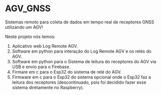# AGV_GNSS

Sistemas remoto para coleta de dados em tempo real de receptores GNSS utilizando um AGV!

Neste projeto nós temos: 
1. Aplicativo web Log Remote AGV.
2. Software em python para interação do Log Remote AGV e os relés do AGV.
3. Software em python para o Sistema de leitura do receptores do AGV via USB e envio para o Firebase.
4. Firmare em c para o Esp32 do sistema de relé do AGV.
5. Firmware em c para o Esp32 do sistema opcional onde o Esp32 faz a leitura dos receptores (descontinuado, pois foi decidido fazer esse sistema diretamente no Raspberry).
